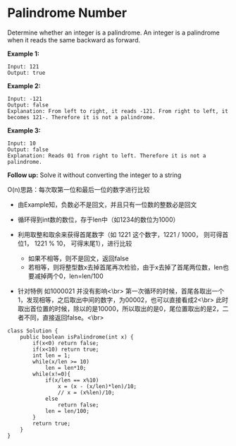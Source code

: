 # Palindrome Number

Determine whether an integer is a palindrome. An integer is a palindrome when it reads the same backward as forward.

**Example 1:**
```
Input: 121
Output: true
```
**Example 2:**
```
Input: -121
Output: false
Explanation: From left to right, it reads -121. From right to left, it becomes 121-. Therefore it is not a palindrome.
```
**Example 3:**
```
Input: 10
Output: false
Explanation: Reads 01 from right to left. Therefore it is not a palindrome.
```
**Follow up:**
Solve it without converting the integer to a string

O(n)思路：每次取第一位和最后一位的数字进行比较

* 由Example知，负数必不是回文，并且只有一位数的整数必是回文
* 循环得到int数的数位，存于len中（如1234的数位为1000）
* 利用取整和取余来获得首尾数字（如 1221 这个数字，1221 / 1000， 则可得首位1， 1221 % 10， 可得末尾1），进行比较
  * 如果不相等，则不是回文，返回false
  * 若相等，则将整型数x去掉首尾再次检验，由于x去掉了首尾两位数，len也要减掉两个0，len=len/100

* 针对特例 如1000021 并没有影响<\br>
  第一次循环的时候，首尾各取出一个1，发现相等，之后取出中间的数字，为00002，也可以直接看成2<\br>
  此时取出首位置的时候，除以的是10000，所以取出的是0，尾位置取出的是2，二者不同，直接返回false。<\br>


```
class Solution {
    public boolean isPalindrome(int x) {
        if(x<0) return false;
        if(x<10) return true;
        int len = 1;
        while(x/len >= 10)
            len = len*10;
        while(x!=0){
            if(x/len == x%10)
                x = (x - (x/len)*len)/10;
                // x = (x%len)/10;
            else
                return false;
            len = len/100;                       
        }
        return true;
    }
}
```
